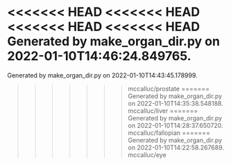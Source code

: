 <<<<<<< HEAD
<<<<<<< HEAD
<<<<<<< HEAD
<<<<<<< HEAD
Generated by make_organ_dir.py on 2022-01-10T14:46:24.849765.
=======
Generated by make_organ_dir.py on 2022-01-10T14:43:45.178999.
>>>>>>> mccalluc/prostate
=======
Generated by make_organ_dir.py on 2022-01-10T14:35:38.548188.
>>>>>>> mccalluc/liver
=======
Generated by make_organ_dir.py on 2022-01-10T14:28:37.650720.
>>>>>>> mccalluc/fallopian
=======
Generated by make_organ_dir.py on 2022-01-10T14:22:58.267689.
>>>>>>> mccalluc/eye
